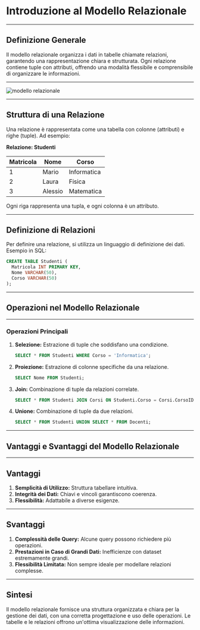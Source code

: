 # Introduzione al Modello Relazionale

---

## Definizione Generale

Il modello relazionale organizza i dati in tabelle chiamate relazioni, garantendo una rappresentazione chiara e strutturata. Ogni relazione contiene tuple con attributi, offrendo una modalità flessibile e comprensibile di organizzare le informazioni.

---

![modello relazionale](https://upload.wikimedia.org/wikipedia/commons/b/bf/Relational_Model.jpg)

---

## Struttura di una Relazione

Una relazione è rappresentata come una tabella con colonne (attributi) e righe (tuple). Ad esempio:

**Relazione: Studenti**

| Matricola | Nome       | Corso          |
|-----------|------------|----------------|
| 1         | Mario      | Informatica    |
| 2         | Laura      | Fisica         |
| 3         | Alessio    | Matematica     |

Ogni riga rappresenta una tupla, e ogni colonna è un attributo.

---

## Definizione di Relazioni

Per definire una relazione, si utilizza un linguaggio di definizione dei dati. Esempio in SQL:

```sql
CREATE TABLE Studenti (
  Matricola INT PRIMARY KEY,
  Nome VARCHAR(50),
  Corso VARCHAR(50)
);
```

---

## Operazioni nel Modello Relazionale

---

### Operazioni Principali

1. **Selezione:** Estrazione di tuple che soddisfano una condizione.

   ```sql
   SELECT * FROM Studenti WHERE Corso = 'Informatica';
   ```

2. **Proiezione:** Estrazione di colonne specifiche da una relazione.

   ```sql
   SELECT Nome FROM Studenti;
   ```

3. **Join:** Combinazione di tuple da relazioni correlate.

   ```sql
   SELECT * FROM Studenti JOIN Corsi ON Studenti.Corso = Corsi.CorsoID;
   ```

4. **Unione:** Combinazione di tuple da due relazioni.

   ```sql
   SELECT * FROM Studenti UNION SELECT * FROM Docenti;
   ```

---

## Vantaggi e Svantaggi del Modello Relazionale

---

## Vantaggi

1. **Semplicità di Utilizzo:** Struttura tabellare intuitiva.
2. **Integrità dei Dati:** Chiavi e vincoli garantiscono coerenza.
3. **Flessibilità:** Adattabile a diverse esigenze.

---

## Svantaggi

1. **Complessità delle Query:** Alcune query possono richiedere più operazioni.
2. **Prestazioni in Caso di Grandi Dati:** Inefficienze con dataset estremamente grandi.
3. **Flessibilità Limitata:** Non sempre ideale per modellare relazioni complesse.

---

## Sintesi

Il modello relazionale fornisce una struttura organizzata e chiara per la gestione dei dati, con una corretta progettazione e uso delle operazioni. Le tabelle e le relazioni offrono un'ottima visualizzazione delle informazioni.

